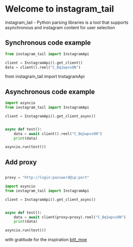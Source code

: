 # Welcome to instagram_tail

instagram_tail - Python parsing libraries is a tool that supports asynchronous and instagram content for user selection

## Synchronous code example

```python
from instagram_tail import InstagramApi

client = InstagramApi().get_client()
data = client().reel("C_Bq1wpvsON")
```

from instagram_tail import InstagramApi

## Asynchronous code example

```python
import asyncio
from instagram_tail import InstagramApi

client = InstagramApi().get_client_async()


async def test():
    data = await client().reel("C_Bq1wpvsON")
    print(data)

asyncio.run(test())

```

## Add proxy
```python

proxy = "http://login:password@ip:port"

import asyncio
from instagram_tail import InstagramApi

client = InstagramApi().get_client_async()


async def test():
    data = await client(proxy=proxy).reel("C_Bq1wpvsON")
    print(data)

asyncio.run(test())


```

with gratitude for the inspiration [bitt_moe](https://gitlab.com/Bitnik212)
